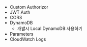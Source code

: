 - Custom Authorizor
- JWT Auth
- CORS
- DynamoDB
	- 개발시 Local DynamoDB 사용하기
- Parameters
- CloudWatch Logs